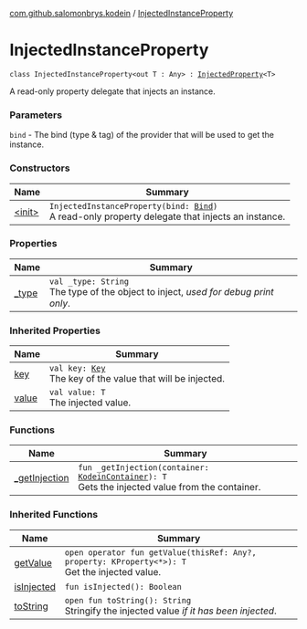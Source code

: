 [com.github.salomonbrys.kodein](../index.md) / [InjectedInstanceProperty](.)

# InjectedInstanceProperty

`class InjectedInstanceProperty<out T : Any> : `[`InjectedProperty`](../-injected-property/index.md)`<T>`

A read-only property delegate that injects an instance.

### Parameters

`bind` - The bind (type &amp; tag) of the provider that will be used to get the instance.

### Constructors

| Name | Summary |
|---|---|
| [&lt;init&gt;](-init-.md) | `InjectedInstanceProperty(bind: `[`Bind`](../-kodein/-bind/index.md)`)`<br>A read-only property delegate that injects an instance. |

### Properties

| Name | Summary |
|---|---|
| [_type](_type.md) | `val _type: String`<br>The type of the object to inject, *used for debug print only*. |

### Inherited Properties

| Name | Summary |
|---|---|
| [key](../-injected-property/key.md) | `val key: `[`Key`](../-kodein/-key/index.md)<br>The key of the value that will be injected. |
| [value](../-injected-property/value.md) | `val value: T`<br>The injected value. |

### Functions

| Name | Summary |
|---|---|
| [_getInjection](_get-injection.md) | `fun _getInjection(container: `[`KodeinContainer`](../-kodein-container/index.md)`): T`<br>Gets the injected value from the container. |

### Inherited Functions

| Name | Summary |
|---|---|
| [getValue](../-injected-property/get-value.md) | `open operator fun getValue(thisRef: Any?, property: KProperty<*>): T`<br>Get the injected value. |
| [isInjected](../-injected-property/is-injected.md) | `fun isInjected(): Boolean` |
| [toString](../-injected-property/to-string.md) | `open fun toString(): String`<br>Stringify the injected value *if it has been injected*. |
